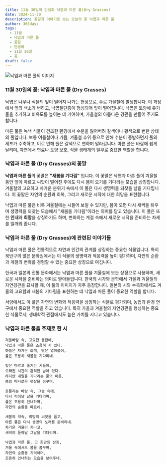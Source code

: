 ```yaml
---
title: 11월 30일의 탄생화 낙엽과 마른 풀(Dry Grasses)
date: 2024-11-30
description: 꽃말과 이야기로 보는 오늘의 꽃 낙엽과 마른 풀
author: 365days
tags:
  - 11월
  - 낙엽과 마른 풀
  - 꽃말
  - 탄생화
  - 11월 30일
  - 꽃
draft: false
---
```



![낙엽과 마른 풀의 이미지](https://cdn.pixabay.com/photo/2015/12/11/11/01/leaves-1087952_1280.jpg#center)


### 11월 30일의 꽃: 낙엽과 마른 풀 (Dry Grasses)

낙엽은 나무나 식물의 잎이 떨어져 나가는 현상으로, 주로 가을철에 발생합니다. 이 과정에서 잎의 색소가 변하고, 낙엽절단층이 형성되어 잎이 떨어집니다. 낙엽은 토양에 유기물을 추가하고 비옥도를 높이는 데 기여하며, 가을철의 아름다운 경관을 만들어 주기도 합니다.

마른 풀은 녹색 식물이 건조한 환경에서 수분을 잃어버려 갈색이나 황색으로 변한 상태의 풀입니다. 보통 여름철이나 가뭄, 겨울철 추위 등으로 인해 수분이 증발하면서 풀의 세포가 수축하고, 이로 인해 풀은 갈색으로 변하며 말라갑니다. 마른 풀은 바람에 쉽게 날리며, 자연에서 연료나 토양 보호, 식물 생태계의 일부로 중요한 역할을 합니다.

### 낙엽과 마른 풀 (Dry Grasses)의 꽃말

**낙엽과 마른 풀**의 꽃말은 **"새봄을 기다림"** 입니다. 이 꽃말은 낙엽과 마른 풀이 겨울철 동안 잎이 마르고 씨앗이 떨어진 후에도 다시 봄이 오기를 기다리는 모습을 상징합니다. 겨울철의 고요하고 차가운 분위기 속에서 이 풀은 다시 생명력을 되찾을 날을 기다립니다. 이 꽃말은 자연의 순환과 회복, 그리고 새로운 시작에 대한 희망을 표현합니다.

낙엽과 마른 풀은 비록 겨울철에는 시들어 보일 수 있지만, 봄이 오면 다시 새싹을 틔우며 생명력을 되찾는 모습에서 "새봄을 기다림"이라는 의미를 담고 있습니다. 이 풀은 또한 **인내**와 **희망**을 상징하기도 하며, 변화하는 계절 속에서 새로운 시작을 준비하는 자세를 일깨워 줍니다.

### 낙엽과 마른 풀 (Dry Grasses)에 관련된 이야기들

낙엽과 마른 풀은 전통적으로 자연과 인간의 관계를 상징하는 중요한 식물입니다. 특히 북반구의 많은 문화권에서는 이 식물의 생명력과 적응력을 높이 평가하며, 자연의 순환과 계절의 변화를 경험할 수 있는 중요한 상징으로 여깁니다.

한국과 일본의 전통 문화에서는 낙엽과 마른 풀을 겨울철에 보는 상징으로 사용하며, 새로운 시작을 준비하는 의미로 받아들입니다. 한국의 시가와 문학에서 가을과 겨울철의 자연경관을 묘사할 때, 이 풀의 이미지가 자주 등장합니다. 일본의 시와 수묵화에서도 겨울의 고요함과 새봄의 기다림을 표현하는 데 낙엽과 마른 풀이 중요한 역할을 합니다.

서양에서도 이 풀은 자연의 변화와 적응력을 상징하는 식물로 평가되며, 농업과 환경 연구에서 중요한 역할을 하고 있습니다. 특히 가을과 겨울철의 자연경관을 형성하는 중요한 식물로서, 생태학적 관점에서도 높은 가치를 지니고 있습니다.

### 낙엽과 마른 풀을 주제로 한 시

	겨울바람 속, 고요한 들판에,
	낙엽과 마른 풀은 조용히 서 있다.
	하늘은 차가운 회색, 땅은 얼어붙어,
	풀은 조용히 새봄을 기다리네.
	
	잎은 마르고 줄기는 시들어,
	오래된 시간의 흔적만 남아 있다.
	하지만 내일을 기다리는 풀의 마음,
	봄의 따사로운 햇살을 꿈꾸며.
	
	흔들리는 바람 속, 그늘 속에,
	다시 피어날 날을 기다리며,
	풀은 조용히 인내하며,
	자연의 순환을 따르네.
	
	새봄의 약속, 희망의 씨앗을 품고,
	마른 풀은 다시 생명의 노래를 준비하네.
	차가운 겨울이 지나고,
	새싹이 돋아날 그날을 기다리며.
	
	낙엽과 마른 풀, 그 희망의 상징,
	겨울 속에서도 봄을 꿈꾸며,
	자연의 순환을 기억하며,
	조용히 인내하는 모습을 보여주네.